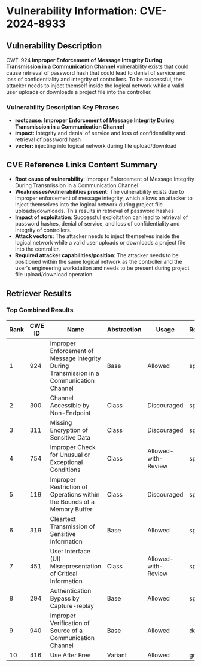 # Vulnerability Information: CVE-2024-8933

## Vulnerability Description
CWE-924 **Improper Enforcement of Message Integrity During Transmission in a Communication Channel** vulnerability exists that could cause retrieval of password hash that could lead to denial of service and loss of confidentiality and integrity of controllers. To be successful, the attacker needs to inject themself inside the logical network while a valid user uploads or downloads a project file into the controller.

### Vulnerability Description Key Phrases
- **rootcause:** **Improper Enforcement of Message Integrity During Transmission in a Communication Channel**
- **impact:** Integrity and denial of service and loss of confidentiality and retrieval of password hash
- **vector:** injecting into logical network during file upload/download

## CVE Reference Links Content Summary
- **Root cause of vulnerability**: Improper Enforcement of Message Integrity During Transmission in a Communication Channel
- **Weaknesses/vulnerabilities present**:  The vulnerability exists due to improper enforcement of message integrity, which allows an attacker to inject themselves into the logical network during project file uploads/downloads. This results in retrieval of password hashes
- **Impact of exploitation**: Successful exploitation can lead to retrieval of password hashes, denial of service, and loss of confidentiality and integrity of controllers.
- **Attack vectors**: The attacker needs to inject themselves inside the logical network while a valid user uploads or downloads a project file into the controller.
- **Required attacker capabilities/position**: The attacker needs to be positioned within the same logical network as the controller and the user's engineering workstation and needs to be present during project file upload/download operation.

## Retriever Results

### Top Combined Results

| Rank | CWE ID | Name | Abstraction | Usage  | Retrievers | Individual Scores |
|------|--------|------|-------------|-------|------------|-------------------|
| 1 | 924 | Improper Enforcement of Message Integrity During Transmission in a Communication Channel | Base | Allowed | sparse | 0.474 |
| 2 | 300 | Channel Accessible by Non-Endpoint | Class | Discouraged | sparse | 0.422 |
| 3 | 311 | Missing Encryption of Sensitive Data | Class | Discouraged | sparse | 0.419 |
| 4 | 754 | Improper Check for Unusual or Exceptional Conditions | Class | Allowed-with-Review | sparse | 0.405 |
| 5 | 119 | Improper Restriction of Operations within the Bounds of a Memory Buffer | Class | Discouraged | sparse | 0.402 |
| 6 | 319 | Cleartext Transmission of Sensitive Information | Base | Allowed | sparse | 0.400 |
| 7 | 451 | User Interface (UI) Misrepresentation of Critical Information | Class | Allowed-with-Review | sparse | 0.387 |
| 8 | 294 | Authentication Bypass by Capture-replay | Base | Allowed | sparse | 0.385 |
| 9 | 940 | Improper Verification of Source of a Communication Channel | Base | Allowed | dense | 0.656 |
| 10 | 416 | Use After Free | Variant | Allowed | graph | 0.003 |


